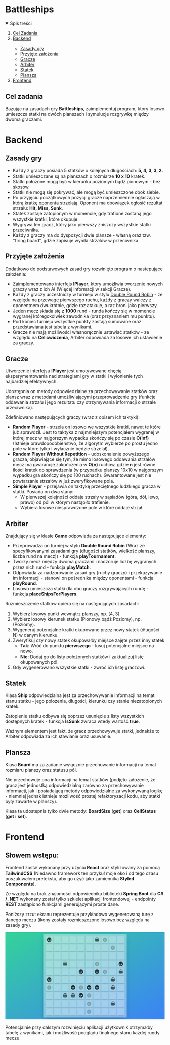 # Battleships

<details open="open">
<summary>Spis treści</summary>
<ol>
		<li><a href="#cel-zadania">Cel Zadania</a></li>
		<li><a href="#backend">Backend</a></li>
	<ul>
		<li><a href="#zasady-gry">Zasady gry</a></li>
		<li><a href="#przyjęte-założenia">Przyjęte założenia</a></li>
		<li><a href="#gracze">Gracze</a></li>
		<li><a href="#arbiter">Arbiter</a></li>
		<li><a href="#statek">Statek</a></li>
		<li><a href="#plansza">Plansza</a></li>
	</ul>
		<li><a href="#frontend">Frontend</a></li>
</ol>
</details>

## Cel zadania

Bazując na zasadach gry **Battleships**, zaimplementuj program, który losowo umieszcza statki na dwóch planszach i symulucje rozgrywkę między dwoma graczami.

# Backend
## Zasady gry

* Każdy z graczy posiada 5 statków o kolejnych długościach: **5, 4, 3, 3, 2.**
*  Statki umieszczane są na planszach o rozmiarze **10 x 10** kratek.
*  Statki położone mogą być w kierunku poziomym bądź pionowym - bez skosów.
*  Statki nie mogą się pokrywać, ale mogą być umieszczone obok siebie.
*  Po przyjęciu początkowych pozycji gracze naprzemiennie ogłaszają w którą kratkę oponenta strzelają. Oponent ma obowiązek ogłosić rezultat strzału: **Hit, Miss, Sunk**.
*  Statek zostaje zatopionym w momencie, gdy trafione zostaną jego wszystkie kratki, które okupuje.
*  Wygrywa ten gracz, który jako pierwszy zniszczy wszystkie statki przeciwnika.
*  Każdy z graczy ma do dyspozycji dwie plansze - własną oraz tzw. "firing board", gdzie zapisuje wyniki strzałów w przeciwnika.

## Przyjęte założenia

Dodatkowo do podstawowych zasad gry rozwinięto program o nastepujące założenia:

* Zaimplementowano interfejs **IPlayer**, który umożliwia tworzenie nowych graczy wraz z ich AI (Więcej informacji w sekcji Gracze).
* Każdy z graczy uczestniczy w turnieju w stylu [Double Round Robin](http://www.oxfordcroquet.com/manage/doubleroundrobin/index.asp) - ze względu na przewagę pierwszego ruchu, każdy z graczy walczy z oponentnem dwukrotnie, gdzie raz atakuje, a raz broni jako pierwszy.
* Jeden mecz składa się z **1000** rund - runda kończy się w momencie wygranej któregokolwiek zawodnika (oraz przyznaniem mu punktu).
* Pod koniec turnieju wszystkie punkty zostają sumowane oraz przedstawiana jest tabela z wynikami.
* Gracze nie mają możliwości własnoręcznie ustawiać statków - ze względu na **Cel ćwiczenia**, Arbiter odpowiada za losowe ich ustawienie za graczy.

## Gracze

Utworzenie interfejsu **IPlayer** jest umotywowane chęcią eksperymentowania nad strategiami gry w statki i wyłonienie tych najbardziej efektywnych.

Udostępnia on metody odpowiedzialne za przechowywanie statków oraz plansz wraz z metodami umożliwiającymi przeprowadzenie gry (funkcje oddawania strzału i jego rezultatu czy otrzymywania informacji o strzale przeciwnika).

Zdefiniowano następujących graczy (wraz z opisem ich taktyki):
* **Random Player** - strzela on losowo we wszystkie kratki, nawet te które już sprawdził. Jest to taktyka z najmniejszym potencjałem wygranej w której mecz w najgorszym wypadku skończy się po czasie **O(inf)** (Istnieje prawdopodobieństwo, że algorytm wybierze po prostu jedno pole w które tylko i wyłacznie będzie strzelał).
* **Random Player Without Repetition** - udoskonalenie powyższego gracza, objawiające się tym, że mimo losowego oddawania strzałów mecz ma gwarancję zakończenia w **O(n)** ruchów, gdzie **n** jest równe ilości kratek do sprawdzenia (w przypadku planszy 10x10 w najgorszym wypadku gra skończy się po 100 ruchach). Gwarantowane jest nie powtarzanie strzałów w już zweryfikowane pola.
* **Simple Player** - przejawia on taktykę przeciętnego ludzkiego gracza w statki. Posiada on dwa stany:
	- W pierwszej kolejności oddaje strzały w sąsiadów (góra, dół, lewo, prawo) od pól w którym nastąpiło trafienie.
	- Wybiera losowe niesprawdzone pole w które oddaje strzał.

## Arbiter

Znajdujący się w klasie **Game** odpowiada za następujące elementy:
* Przeprowadza on turniej w stylu **Double Round Robin** (Wraz ze specyfikowanymi zasadami gry (długości statków, wielkość planszy, liczba rund na mecz)) - funkcja **playTournament**.
* Tworzy mecz między dwoma graczami i nadzoruje liczbę wygranych przez nich rund - funkcja **playMatch**.
* Odpowiada za nadzorowanie zasad gry (ruchy graczy) i przekazywanie im informacji - stanowi on pośrednika między oponentami - funkcja **playRound**.
* Losowo umieszcza statki dla obu graczy rozgrywających rundę - funkcja **placeShipsForPlayers**.


Rozmieszczenie statków opiera się na następujących zasadach:
1. Wybierz losowy punkt wewnątrz planszy, np. (4, 3)
2. Wybierz losowy kierunek statku (Pionowy bądź Poziomy), np. (Poziomy).
3. Wygeneruj potencjalne kratki okupowane przez nowy statek (długości N) w danym kierunku.
4. Zweryfikuj czy nowy statek okupowałby miejsce zajęte przez inny statek  
   - **Tak**: Wróć do punktu **pierwszego** - losuj potencjalne miejsce na nowo.
   - **Nie**: Dodaj go do listy położonych statków i zaktualizuj listę okupowanych pól.
5. Gdy wygenerowano wszystkie statki - zwróć ich listę graczowi.

## Statek

Klasa **Ship** odpowiedzialna jest za przechowywanie informacji na temat stanu statku - jego położenia, długości, kierunku czy stanie niezatopionych kratek.

Zatopienie statku odbywa się poprzez usunięcie z listy wszystkich dostępnych kratek - funkcja **IsSunk** zwraca wtedy wartość **true**.

Ważnym elementem jest fakt, że gracz przechowywuje statki, jednakże to Arbiter odpowiada za ich stawianie oraz usuwanie.

## Plansza

Klasa **Board** ma za zadanie wyłącznie przechowanie informacji na temat rozmiaru planszy oraz statusu pól.

Nie przechowuje ona informacji na temat statków (podjęto założenie, że gracz jest jednostką odpowiedzialną zarówno za przechowywanie informacji, jak i posiadającą metody odpowiedzialne za wykonywaną logikę - niemniej jednak istnieje możliwość prostej refaktoryzacji kodu, aby statki były zawarte w planszy). 

Klasa ta udostepnia tylko dwie metody: **BoardSize** (**get**) oraz **CellStatus** (**get** i **set**).

# Frontend

## Słowem wstępu:

Frontend został wykonany przy użyciu **React** oraz stylizowany za pomocą **TailwindCSS** (Niedawno framework ten przykuł moje oko i od tego czasu poszukiwałem pretekstu, aby go użyć jako zamiennika **Styled Components**). 

Ze względu na brak znajomości odpowiednika biblioteki **Spring Boot** dla **C# / .NET** wykonany został tylko szkielet aplikacji frontendowej - endpointy **REST** zastąpiono funkcjami generującymi proste dane.

Poniższy zrzut ekranu reprezentuje przykładowo wygenerowaną turę z danego meczu (ikony zostały rozmieszczone losowo bez względu na zasady gry).

<img src="./Repo/frontend.png">

Potencjalnie przy dalszym rozwinięciu aplikacji użytkownik otrzymałby tabelę z wynikami, jak i możliwość podglądu finalnego stanu każdej rundy meczu.
